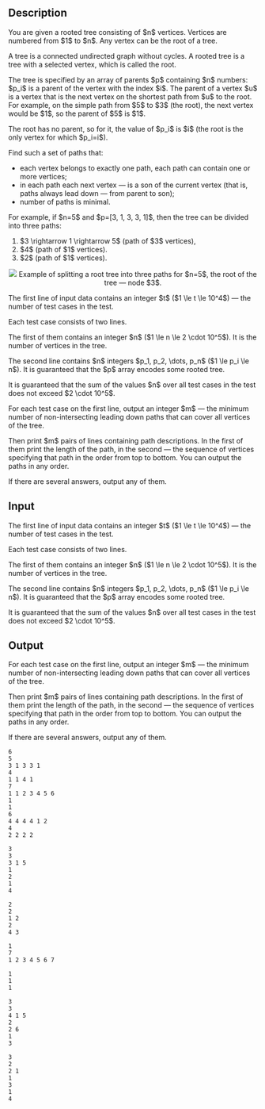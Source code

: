 ## Description

<div><p>You are given a rooted tree consisting of $n$ vertices. Vertices are numbered from $1$ to $n$. Any vertex can be the root of a tree.</p><p>A <span class="tex-font-style-it">tree</span> is a connected undirected graph without cycles. A <span class="tex-font-style-it">rooted tree</span> is a tree with a selected vertex, which is called the <span class="tex-font-style-it">root</span>.</p><p>The tree is specified by an array of parents $p$ containing $n$ numbers: $p_i$ is a parent of the vertex with the index $i$. The <span class="tex-font-style-it">parent</span> of a vertex $u$ is a vertex that is the next vertex on the shortest path from $u$ to the root. For example, on the simple path from $5$ to $3$ (the root), the next vertex would be $1$, so the parent of $5$ is $1$.</p><p>The root has no parent, so for it, the value of $p_i$ is $i$ (the root is the only vertex for which $p_i=i$).</p><p>Find such a set of paths that:</p><ul> <li> each vertex belongs to exactly one path, each path can contain one or more vertices; </li><li> in each path each next vertex&nbsp;— is a son of the current vertex (that is, paths always lead down&nbsp;— from parent to son); </li><li> number of paths is <span class="tex-font-style-bf">minimal</span>. </li></ul><p>For example, if $n=5$ and $p=[3, 1, 3, 3, 1]$, then the tree can be divided into three paths: </p><ol> <li> $3 \rightarrow 1 \rightarrow 5$ (path of $3$ vertices), </li><li> $4$ (path of $1$ vertices). </li><li> $2$ (path of $1$ vertices). </li></ol><center> <img class="tex-graphics" src="file://SxG0wYbM.png" style="max-width: 100.0%;max-height: 100.0%;">   <span class="tex-font-size-small">Example of splitting a root tree into three paths for $n=5$, the root of the tree&nbsp;— node $3$.</span> </center></div><div class="input-specification"><p>The first line of input data contains an integer $t$ ($1 \le t \le 10^4$) — the number of test cases in the test.</p><p>Each test case consists of two lines.</p><p>The first of them contains an integer $n$ ($1 \le n \le 2 \cdot 10^5$). It is the number of vertices in the tree.</p><p>The second line contains $n$ integers $p_1, p_2, \dots, p_n$ ($1 \le p_i \le n$). It is guaranteed that the $p$ array encodes some rooted tree.</p><p>It is guaranteed that the sum of the values $n$ over all test cases in the test does not exceed $2 \cdot 10^5$.</p></div><div class="output-specification"><p>For each test case on the first line, output an integer $m$ — the minimum number of non-intersecting leading down paths that can cover all vertices of the tree.</p><p>Then print $m$ pairs of lines containing path descriptions. In the first of them print the length of the path, in the second — the sequence of vertices specifying that path in the order from top to bottom. You can output the paths in any order.</p><p>If there are several answers, output any of them.</p></div>

## Input

<p>The first line of input data contains an integer $t$ ($1 \le t \le 10^4$) — the number of test cases in the test.</p><p>Each test case consists of two lines.</p><p>The first of them contains an integer $n$ ($1 \le n \le 2 \cdot 10^5$). It is the number of vertices in the tree.</p><p>The second line contains $n$ integers $p_1, p_2, \dots, p_n$ ($1 \le p_i \le n$). It is guaranteed that the $p$ array encodes some rooted tree.</p><p>It is guaranteed that the sum of the values $n$ over all test cases in the test does not exceed $2 \cdot 10^5$.</p>

## Output

<p>For each test case on the first line, output an integer $m$ — the minimum number of non-intersecting leading down paths that can cover all vertices of the tree.</p><p>Then print $m$ pairs of lines containing path descriptions. In the first of them print the length of the path, in the second — the sequence of vertices specifying that path in the order from top to bottom. You can output the paths in any order.</p><p>If there are several answers, output any of them.</p>





```input1|2,3,6,7,10,11
6
5
3 1 3 3 1
4
1 1 4 1
7
1 1 2 3 4 5 6
1
1
6
4 4 4 4 1 2
4
2 2 2 2
```




```output1
3
3
3 1 5
1
2
1
4

2
2
1 2
2
4 3

1
7
1 2 3 4 5 6 7

1
1
1

3
3
4 1 5
2
2 6
1
3

3
2
2 1
1
3
1
4
```


